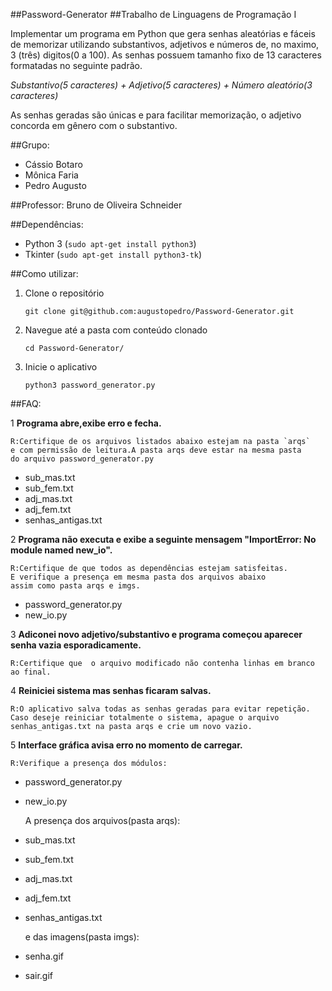 ##Password-Generator
##Trabalho de Linguagens de Programação I

Implementar um programa em Python que gera senhas aleatórias e fáceis de
memorizar utilizando substantivos, adjetivos e números de, no maximo, 3 (três) 
digitos(0 a 100).
As senhas possuem tamanho fixo de 13 caracteres formatadas no seguinte padrão.

*Substantivo(5 caracteres) + Adjetivo(5 caracteres) + 
Número aleatório(3 caracteres)*

As senhas geradas são únicas e para facilitar memorização, o adjetivo concorda
em gênero com o substantivo.

##Grupo:

* Cássio Botaro
* Mônica Faria
* Pedro Augusto

##Professor: 
Bruno de Oliveira Schneider

##Dependências:

* Python 3 (`sudo apt-get install python3`) 
* Tkinter (`sudo apt-get install python3-tk`)


##Como utilizar:

1. Clone o repositório 

    `git clone git@github.com:augustopedro/Password-Generator.git`
    
2. Navegue até a pasta com conteúdo clonado

    `cd Password-Generator/`
    
3. Inicie o aplicativo  

    `python3 password_generator.py`

##FAQ:

1 **Programa abre,exibe erro e fecha.**

    R:Certifique de os arquivos listados abaixo estejam na pasta `arqs`
    e com permissão de leitura.A pasta arqs deve estar na mesma pasta
    do arquivo password_generator.py 

* sub_mas.txt
* sub_fem.txt
* adj_mas.txt
* adj_fem.txt
* senhas_antigas.txt

2 **Programa não executa e exibe a seguinte mensagem "ImportError: No module named new_io".**

    R:Certifique de que todos as dependências estejam satisfeitas.
    E verifique a presença em mesma pasta dos arquivos abaixo 
    assim como pasta arqs e imgs.

* password_generator.py
* new_io.py


3 **Adiconei novo adjetivo/substantivo e programa começou aparecer senha vazia
   esporadicamente.**

    R:Certifique que  o arquivo modificado não contenha linhas em branco 
    ao final.

4 **Reiniciei sistema mas senhas ficaram salvas.**

    R:O aplicativo salva todas as senhas geradas para evitar repetição.
    Caso deseje reiniciar totalmente o sistema, apague o arquivo 
    senhas_antigas.txt na pasta arqs e crie um novo vazio.

5 **Interface gráfica avisa erro no momento de carregar.**

    R:Verifique a presença dos módulos:

* password_generator.py
* new_io.py

    A presença dos arquivos(pasta arqs):

* sub_mas.txt
* sub_fem.txt
* adj_mas.txt
* adj_fem.txt
* senhas_antigas.txt

    e das imagens(pasta imgs):

* senha.gif
* sair.gif